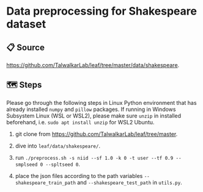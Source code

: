 # Data preprocessing for Shakespeare dataset

## 📋 Source
https://github.com/TalwalkarLab/leaf/tree/master/data/shakespeare.

## 🗺 Steps

Please go through the following steps in Linux Python environment that has already installed `numpy` and `pillow` packages. If running in Windows Subsystem Linux (WSL or WSL2), please make sure `unzip` in installed beforehand, i.e. `sudo apt install unzip` for WSL2 Ubuntu.

1. git clone from https://github.com/TalwalkarLab/leaf/tree/master.

2. dive into `leaf/data/shakespeare/`.

3. run `./preprocess.sh -s niid --sf 1.0 -k 0 -t user --tf 0.9 --smplseed 0 --spltseed 0`.

4. place the json files according to the path variables `--shakespeare_train_path` and `--shakespeare_test_path` in `utils.py`.